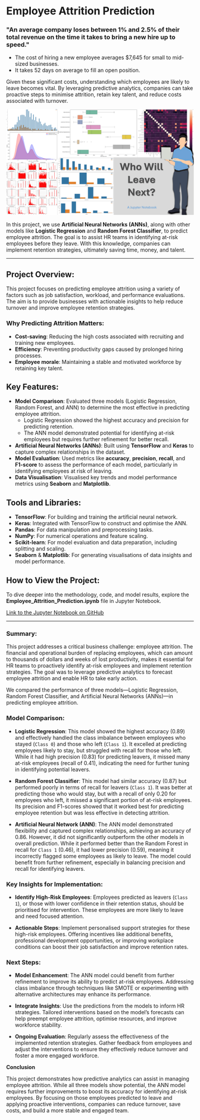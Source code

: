 # Employee Attrition Prediction

### "An average company loses between 1% and 2.5% of their total revenue on the time it takes to bring a new hire up to speed."

- The cost of hiring a new employee averages $7,645 for small to mid-sized businesses.
- It takes 52 days on average to fill an open position.

Given these significant costs, understanding which employees are likely to leave becomes vital. By leveraging predictive analytics, companies can take proactive steps to minimise attrition, retain key talent, and reduce costs associated with turnover.

![Project Thumbnail](attrition_thumbnail.png)

In this project, we use **Artificial Neural Networks (ANNs)**, along with other models like **Logistic Regression** and **Random Forest Classifier**, to predict employee attrition. The goal is to assist HR teams in identifying at-risk employees before they leave. With this knowledge, companies can implement retention strategies, ultimately saving time, money, and talent.

---

## Project Overview:
This project focuses on predicting employee attrition using a variety of factors such as job satisfaction, workload, and performance evaluations. The aim is to provide businesses with actionable insights to help reduce turnover and improve employee retention strategies.

### Why Predicting Attrition Matters:
- **Cost-saving**: Reducing the high costs associated with recruiting and training new employees.
- **Efficiency**: Preventing productivity gaps caused by prolonged hiring processes.
- **Employee morale**: Maintaining a stable and motivated workforce by retaining key talent.

## Key Features:
- **Model Comparison**: Evaluated three models (Logistic Regression, Random Forest, and ANN) to determine the most effective in predicting employee attrition.
  - Logistic Regression showed the highest accuracy and precision for predicting retention.
  - The ANN model demonstrated potential for identifying at-risk employees but requires further refinement for better recall.
- **Artificial Neural Networks (ANNs)**: Built using **TensorFlow** and **Keras** to capture complex relationships in the dataset.
- **Model Evaluation**: Used metrics like **accuracy**, **precision**, **recall**, and **F1-score** to assess the performance of each model, particularly in identifying employees at risk of leaving.
- **Data Visualisation**: Visualised key trends and model performance metrics using **Seaborn** and **Matplotlib**.

## Tools and Libraries:
- **TensorFlow**: For building and training the artificial neural network.
- **Keras**: Integrated with TensorFlow to construct and optimise the ANN.
- **Pandas**: For data manipulation and preprocessing tasks.
- **NumPy**: For numerical operations and feature scaling.
- **Scikit-learn**: For model evaluation and data preparation, including splitting and scaling.
- **Seaborn** & **Matplotlib**: For generating visualisations of data insights and model performance.

## How to View the Project:
To dive deeper into the methodology, code, and model results, explore the **Employee_Attrition_Prediction.ipynb** file in Jupyter Notebook.

[Link to the Jupyter Notebook on GitHub](https://github.com/idrismo45/Employee-Attrition-Prediction/blob/main/Employee_Attrition_Prediction.ipynb)

---

### **Summary:**

This project addresses a critical business challenge: employee attrition. The financial and operational burden of replacing employees, which can amount to thousands of dollars and weeks of lost productivity, makes it essential for HR teams to proactively identify at-risk employees and implement retention strategies. The goal was to leverage predictive analytics to forecast employee attrition and enable HR to take early action.

We compared the performance of three models—Logistic Regression, Random Forest Classifier, and Artificial Neural Networks (ANNs)—in predicting employee attrition.

### **Model Comparison:**

- **Logistic Regression**: This model showed the highest accuracy (0.89) and effectively handled the class imbalance between employees who stayed (`Class 0`) and those who left (`Class 1`). It excelled at predicting employees likely to stay, but struggled with recall for those who left. While it had high precision (0.83) for predicting leavers, it missed many at-risk employees (recall of 0.41), indicating the need for further tuning in identifying potential leavers.

- **Random Forest Classifier**: This model had similar accuracy (0.87) but performed poorly in terms of recall for leavers (`Class 1`). It was better at predicting those who would stay, but with a recall of only 0.20 for employees who left, it missed a significant portion of at-risk employees. Its precision and F1-scores showed that it worked best for predicting employee retention but was less effective in detecting attrition.

- **Artificial Neural Network (ANN)**: The ANN model demonstrated flexibility and captured complex relationships, achieving an accuracy of 0.86. However, it did not significantly outperform the other models in overall prediction. While it performed better than the Random Forest in recall for `Class 1` (0.46), it had lower precision (0.59), meaning it incorrectly flagged some employees as likely to leave. The model could benefit from further refinement, especially in balancing precision and recall for identifying leavers.

### **Key Insights for Implementation:**

- **Identify High-Risk Employees**: Employees predicted as leavers (`Class 1`), or those with lower confidence in their retention status, should be prioritised for intervention. These employees are more likely to leave and need focused attention.

- **Actionable Steps**: Implement personalised support strategies for these high-risk employees. Offering incentives like additional benefits, professional development opportunities, or improving workplace conditions can boost their job satisfaction and improve retention rates.

### **Next Steps:**

- **Model Enhancement**: The ANN model could benefit from further refinement to improve its ability to predict at-risk employees. Addressing class imbalance through techniques like SMOTE or experimenting with alternative architectures may enhance its performance.

- **Integrate Insights**: Use the predictions from the models to inform HR strategies. Tailored interventions based on the model’s forecasts can help preempt employee attrition, optimise resources, and improve workforce stability.

- **Ongoing Evaluation**: Regularly assess the effectiveness of the implemented retention strategies. Gather feedback from employees and adjust the interventions to ensure they effectively reduce turnover and foster a more engaged workforce.

**Conclusion**

This project demonstrates how predictive analytics can assist in managing employee attrition. While all three models show potential, the ANN model requires further improvements to boost its accuracy for identifying at-risk employees. By focusing on those employees predicted to leave and applying proactive interventions, companies can reduce turnover, save costs, and build a more stable and engaged team.

